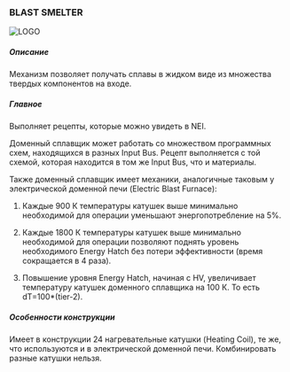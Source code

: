 ### BLAST SMELTER

![LOGO](https://gtimpact.space/media/gregtech/BlastSmelter.png)

##### Описание

Механизм позволяет получать сплавы в жидком виде из множества твердых компонентов на входе.

##### Главное

Выполняет рецепты, которые можно увидеть в NEI. 

Доменный сплавщик может работать со множеством программных схем, находящихся в разных Input Bus. Рецепт выполняется с той схемой, которая находится в том же Input Bus, что и материалы.

Также доменный сплавщик имеет механики, аналогичные таковым у электрической доменной печи (Electric Blast Furnace):


1. Каждые 900 К температуры катушек выше минимально необходимой для операции уменьшают энергопотребление на 5%.


2. Каждые 1800 К температуры катушек выше минимально необходимой для операции позволяют поднять уровень необходимого Energy Hatch без потери эффективности (время сокращается в 4 раза).


3. Повышение уровня Energy Hatch, начиная с HV, увеличивает температуру катушек доменного сплавщика на 100 К. То есть dT=100*(tier-2).

##### Особенности конструкции

Имеет в конструкции 24 нагревательные катушки (Heating Coil), те же, что используются и в электрической доменной печи. Комбинировать разные катушки нельзя.
